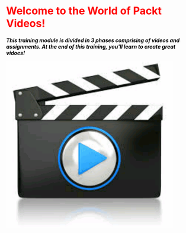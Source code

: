 <h1 style="color:red;">Welcome to the World of Packt Videos!</h1>

<h5 style="color:black;">This training module is divided in 3 phases comprising of videos and assignments. At the end of this training, you'll learn to create great vidoes!

![](videotogif_2016.09.03_14.46.07.gif)
  




